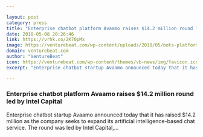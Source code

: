```yaml
---

layout: post
category: press
title: "Enterprise chatbot platform Avaamo raises $14.2 million round led by Intel Capital"
date: 2018-05-08 20:26:46
link: https://vrhk.co/2K70pMx
image: https://venturebeat.com/wp-content/uploads/2018/05/bots-platform.jpg?fit=1600%2C937&strip=all
domain: venturebeat.com
author: "VentureBeat"
icon: https://venturebeat.com/wp-content/themes/vb-news/img/favicon.ico
excerpt: "Enterprise chatbot startup Avaamo announced today that it has raised $14.2 million as the company seeks to expand its artificial intelligence-based chat service. The round was led by Intel Capital,…"

---
```


### Enterprise chatbot platform Avaamo raises $14.2 million round led by Intel Capital

Enterprise chatbot startup Avaamo announced today that it has raised $14.2 million as the company seeks to expand its artificial intelligence-based chat service. The round was led by Intel Capital,…